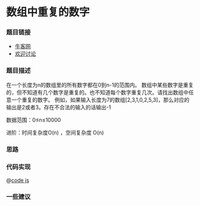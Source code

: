 
# 数组中重复的数字



### 题目链接

- [牛客网](https://www.nowcoder.com/practice/6fe361ede7e54db1b84adc81d09d8524)
- [欢迎讨论](https://github.com/142vip/JavaScriptCollection/issues/19)

### 题目描述

在一个长度为n的数组里的所有数字都在0到n-1的范围内。 数组中某些数字是重复的，但不知道有几个数字是重复的。也不知道每个数字重复几次。请找出数组中任意一个重复的数字。 例如，如果输入长度为7的数组[2,3,1,0,2,5,3]，那么对应的输出是2或者3。存在不合法的输入的话输出-1

数据范围：0≤n≤10000

进阶：时间复杂度O(n) ，空间复杂度 O(n)

### 思路

### 代码实现

@[code js](@code/algorithm/剑指/数组和矩阵/duplicate.js)

### 一些建议